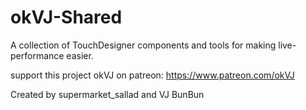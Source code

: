 # okVJ-Shared
A collection of TouchDesigner components and tools for making live-performance easier.

support this project okVJ on patreon:
https://www.patreon.com/okVJ

Created by supermarket_sallad and VJ BunBun

